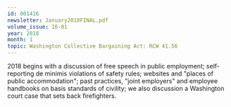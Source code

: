 ```yaml
---
id: 001416
newsletter: January2018FINAL.pdf
volume_issue: 16-01
year: 2018
month: 1
topic: Washington Collective Bargaining Act: RCW 41.56
---
```


2018 begins with a discussion of free speech in public employment; self-reporting de minimis violations of safety rules; websites and "places of public accommodation"; past practices, "joint employers" and employee handbooks on basis standards of civility; we also discussion a Washington court case that sets back firefighters.